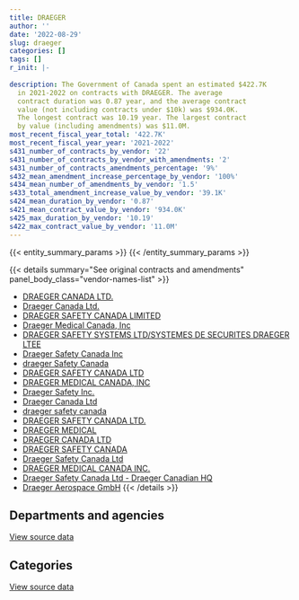 ```yaml
---
title: DRAEGER
author: ''
date: '2022-08-29'
slug: draeger
categories: []
tags: []
r_init: |-
  
description: The Government of Canada spent an estimated $422.7K
  in 2021-2022 on contracts with DRAEGER. The average
  contract duration was 0.87 year, and the average contract
  value (not including contracts under $10k) was $934.0K.
  The longest contract was 10.19 year. The largest contract
  by value (including amendments) was $11.0M.
most_recent_fiscal_year_total: '422.7K'
most_recent_fiscal_year_year: '2021-2022'
s431_number_of_contracts_by_vendor: '22'
s431_number_of_contracts_by_vendor_with_amendments: '2'
s431_number_of_contracts_amendments_percentage: '9%'
s432_mean_amendment_increase_percentage_by_vendor: '100%'
s434_mean_number_of_amendments_by_vendor: '1.5'
s433_total_amendment_increase_value_by_vendor: '39.1K'
s424_mean_duration_by_vendor: '0.87'
s421_mean_contract_value_by_vendor: '934.0K'
s425_max_duration_by_vendor: '10.19'
s422_max_contract_value_by_vendor: '11.0M'
---
```


<script src="/rmarkdown-libs/htmlwidgets/htmlwidgets.js"></script>
<link href="/rmarkdown-libs/datatables-css/datatables-crosstalk.css" rel="stylesheet" />
<script src="/rmarkdown-libs/datatables-binding/datatables.js"></script>
<script src="/rmarkdown-libs/jquery/jquery-3.6.0.min.js"></script>
<link href="/rmarkdown-libs/dt-core-bootstrap/css/dataTables.bootstrap.min.css" rel="stylesheet" />
<link href="/rmarkdown-libs/dt-core-bootstrap/css/dataTables.bootstrap.extra.css" rel="stylesheet" />
<script src="/rmarkdown-libs/dt-core-bootstrap/js/jquery.dataTables.min.js"></script>
<script src="/rmarkdown-libs/dt-core-bootstrap/js/dataTables.bootstrap.min.js"></script>
<link href="/rmarkdown-libs/crosstalk/css/crosstalk.min.css" rel="stylesheet" />
<script src="/rmarkdown-libs/crosstalk/js/crosstalk.min.js"></script>
<script src="/rmarkdown-libs/htmlwidgets/htmlwidgets.js"></script>
<link href="/rmarkdown-libs/datatables-css/datatables-crosstalk.css" rel="stylesheet" />
<script src="/rmarkdown-libs/datatables-binding/datatables.js"></script>
<script src="/rmarkdown-libs/jquery/jquery-3.6.0.min.js"></script>
<link href="/rmarkdown-libs/dt-core-bootstrap/css/dataTables.bootstrap.min.css" rel="stylesheet" />
<link href="/rmarkdown-libs/dt-core-bootstrap/css/dataTables.bootstrap.extra.css" rel="stylesheet" />
<script src="/rmarkdown-libs/dt-core-bootstrap/js/jquery.dataTables.min.js"></script>
<script src="/rmarkdown-libs/dt-core-bootstrap/js/dataTables.bootstrap.min.js"></script>
<link href="/rmarkdown-libs/crosstalk/css/crosstalk.min.css" rel="stylesheet" />
<script src="/rmarkdown-libs/crosstalk/js/crosstalk.min.js"></script>

{{< entity_summary_params >}}
{{< /entity_summary_params >}}

{{< details summary="See original contracts and amendments" panel_body_class="vendor-names-list" >}}
- [DRAEGER CANADA LTD.](https://search.open.canada.ca/en/ct/?sort=contract_value_f%20desc&page=1&search_text=%22DRAEGER%20CANADA%20LTD.%22)
- [Draeger Canada Ltd.](https://search.open.canada.ca/en/ct/?sort=contract_value_f%20desc&page=1&search_text=%22Draeger%20Canada%20Ltd.%22)
- [DRAEGER SAFETY CANADA LIMITED](https://search.open.canada.ca/en/ct/?sort=contract_value_f%20desc&page=1&search_text=%22DRAEGER%20SAFETY%20CANADA%20LIMITED%22)
- [Draeger Medical Canada, Inc](https://search.open.canada.ca/en/ct/?sort=contract_value_f%20desc&page=1&search_text=%22Draeger%20Medical%20Canada%2c%20Inc%22)
- [DRAEGER SAFETY SYSTEMS LTD/SYSTEMES DE SECURITES DRAEGER LTEE](https://search.open.canada.ca/en/ct/?sort=contract_value_f%20desc&page=1&search_text=%22DRAEGER%20SAFETY%20SYSTEMS%20LTD%2fSYSTEMES%20DE%20SECURITES%20DRAEGER%20LTEE%22)
- [Draeger Safety Canada Inc](https://search.open.canada.ca/en/ct/?sort=contract_value_f%20desc&page=1&search_text=%22Draeger%20Safety%20Canada%20Inc%22)
- [draeger Safety Canada](https://search.open.canada.ca/en/ct/?sort=contract_value_f%20desc&page=1&search_text=%22draeger%20Safety%20Canada%22)
- [DRAEGER SAFETY CANADA LTD](https://search.open.canada.ca/en/ct/?sort=contract_value_f%20desc&page=1&search_text=%22DRAEGER%20SAFETY%20CANADA%20LTD%22)
- [DRAEGER MEDICAL CANADA, INC](https://search.open.canada.ca/en/ct/?sort=contract_value_f%20desc&page=1&search_text=%22DRAEGER%20MEDICAL%20CANADA%2c%20INC%22)
- [Draeger Safety Inc.](https://search.open.canada.ca/en/ct/?sort=contract_value_f%20desc&page=1&search_text=%22Draeger%20Safety%20Inc.%22)
- [Draeger Canada Ltd](https://search.open.canada.ca/en/ct/?sort=contract_value_f%20desc&page=1&search_text=%22Draeger%20Canada%20Ltd%22)
- [draeger safety canada](https://search.open.canada.ca/en/ct/?sort=contract_value_f%20desc&page=1&search_text=%22draeger%20safety%20canada%22)
- [DRAEGER SAFETY CANADA LTD.](https://search.open.canada.ca/en/ct/?sort=contract_value_f%20desc&page=1&search_text=%22DRAEGER%20SAFETY%20CANADA%20LTD.%22)
- [DRAEGER MEDICAL](https://search.open.canada.ca/en/ct/?sort=contract_value_f%20desc&page=1&search_text=%22DRAEGER%20MEDICAL%22)
- [DRAEGER CANADA LTD](https://search.open.canada.ca/en/ct/?sort=contract_value_f%20desc&page=1&search_text=%22DRAEGER%20CANADA%20LTD%22)
- [DRAEGER SAFETY CANADA](https://search.open.canada.ca/en/ct/?sort=contract_value_f%20desc&page=1&search_text=%22DRAEGER%20SAFETY%20CANADA%22)
- [Draeger Safety Canada Ltd](https://search.open.canada.ca/en/ct/?sort=contract_value_f%20desc&page=1&search_text=%22Draeger%20Safety%20Canada%20Ltd%22)
- [DRAEGER MEDICAL CANADA INC.](https://search.open.canada.ca/en/ct/?sort=contract_value_f%20desc&page=1&search_text=%22DRAEGER%20MEDICAL%20CANADA%20INC.%22)
- [Draeger Safety Canada Ltd - Draeger Canadian HQ](https://search.open.canada.ca/en/ct/?sort=contract_value_f%20desc&page=1&search_text=%22Draeger%20Safety%20Canada%20Ltd%20-%20Draeger%20Canadian%20HQ%22)
- [Draeger Aerospace GmbH](https://search.open.canada.ca/en/ct/?sort=contract_value_f%20desc&page=1&search_text=%22Draeger%20Aerospace%20GmbH%22)
{{< /details >}}

## Departments and agencies

<div id="htmlwidget-1" style="width:100%;height:auto;" class="datatables html-widget"></div>
<script type="application/json" data-for="htmlwidget-1">{"x":{"style":"bootstrap","filter":"none","vertical":false,"data":[["<a href=\"/departments/dnd-mdn/\">National Defence<\/a>","<a href=\"/departments/isc-sac/\">Indigenous Services Canada<\/a>","<a href=\"/departments/phac-aspc/\">Public Health Agency of Canada<\/a>","<a href=\"/departments/rcmp-grc/\">Royal Canadian Mounted Police<\/a>"],[485818.86,null,null,349933.41],[402637.63,null,404949.18,null],[306558.55,52185.42,10557603.62,null],[302572,56373.48,18136.09,45646.22]],"container":"<table class=\"table table-striped table-hover row-border order-column display\">\n  <thead>\n    <tr>\n      <th>Department<\/th>\n      <th>2018-2019<\/th>\n      <th>2019-2020<\/th>\n      <th>2020-2021<\/th>\n      <th>2021-2022<\/th>\n    <\/tr>\n  <\/thead>\n<\/table>","options":{"order":[[4,"desc"]],"pageLength":10,"autoWidth":true,"columnDefs":[{"targets":1,"render":"function(data, type, row, meta) {\n    return type !== 'display' ? data : DTWidget.formatCurrency(data, \"$\", 2, 3, \",\", \".\", true, null);\n  }"},{"targets":2,"render":"function(data, type, row, meta) {\n    return type !== 'display' ? data : DTWidget.formatCurrency(data, \"$\", 2, 3, \",\", \".\", true, null);\n  }"},{"targets":3,"render":"function(data, type, row, meta) {\n    return type !== 'display' ? data : DTWidget.formatCurrency(data, \"$\", 2, 3, \",\", \".\", true, null);\n  }"},{"targets":4,"render":"function(data, type, row, meta) {\n    return type !== 'display' ? data : DTWidget.formatCurrency(data, \"$\", 2, 3, \",\", \".\", true, null);\n  }"},{"width":"16%","targets":[1,2,3,4]},{"className":"dt-right","targets":[1,2,3,4]}],"orderClasses":false}},"evals":["options.columnDefs.0.render","options.columnDefs.1.render","options.columnDefs.2.render","options.columnDefs.3.render"],"jsHooks":[]}</script>
<p class="text-right">
<a href="https://github.com/GoC-Spending/contracts-data/tree/main/data/out/vendors/draeger/summary_by_fiscal_year_by_department.csv" class="source-data-link btn btn-link">View source data</a>
</p>

## Categories

<div id="htmlwidget-2" style="width:100%;height:auto;" class="datatables html-widget"></div>
<script type="application/json" data-for="htmlwidget-2">{"x":{"style":"bootstrap","filter":"none","vertical":false,"data":[["<a href=\"/categories/defence/\">Defence<\/a>","<a href=\"/categories/medical/\">Medical<\/a>","<a href=\"/categories/industrial_products_and_services/\">Industrial products and services<\/a>"],[238686.14,null,597066.13],[394602.08,404949.18,8035.56],[238686.14,10557603.62,120057.83],[302572,18136.09,102019.71]],"container":"<table class=\"table table-striped table-hover row-border order-column display\">\n  <thead>\n    <tr>\n      <th>Category<\/th>\n      <th>2018-2019<\/th>\n      <th>2019-2020<\/th>\n      <th>2020-2021<\/th>\n      <th>2021-2022<\/th>\n    <\/tr>\n  <\/thead>\n<\/table>","options":{"order":[[4,"desc"]],"dom":"t","pageLength":30,"autoWidth":true,"columnDefs":[{"targets":1,"render":"function(data, type, row, meta) {\n    return type !== 'display' ? data : DTWidget.formatCurrency(data, \"$\", 2, 3, \",\", \".\", true, null);\n  }"},{"targets":2,"render":"function(data, type, row, meta) {\n    return type !== 'display' ? data : DTWidget.formatCurrency(data, \"$\", 2, 3, \",\", \".\", true, null);\n  }"},{"targets":3,"render":"function(data, type, row, meta) {\n    return type !== 'display' ? data : DTWidget.formatCurrency(data, \"$\", 2, 3, \",\", \".\", true, null);\n  }"},{"targets":4,"render":"function(data, type, row, meta) {\n    return type !== 'display' ? data : DTWidget.formatCurrency(data, \"$\", 2, 3, \",\", \".\", true, null);\n  }"},{"width":"16%","targets":[1,2,3,4]},{"className":"dt-right","targets":[1,2,3,4]}],"orderClasses":false,"lengthMenu":[10,25,30,50,100]}},"evals":["options.columnDefs.0.render","options.columnDefs.1.render","options.columnDefs.2.render","options.columnDefs.3.render"],"jsHooks":[]}</script>
<p class="text-right">
<a href="https://github.com/GoC-Spending/contracts-data/tree/main/data/out/vendors/draeger/summary_by_fiscal_year_by_category.csv" class="source-data-link btn btn-link">View source data</a>
</p>
